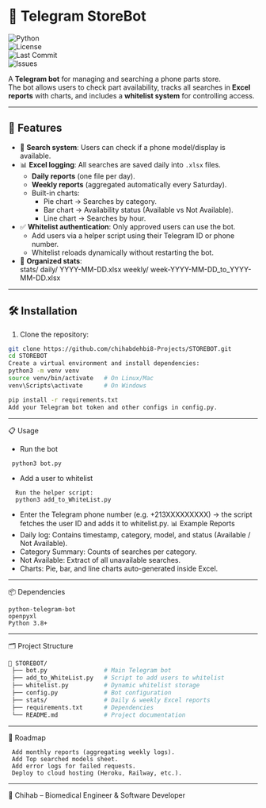 # 📱 Telegram StoreBot  

![Python](https://img.shields.io/badge/python-3.8+-blue.svg)  
![License](https://img.shields.io/github/license/chihabdehbi8-Projects/STOREBOT)  
![Last Commit](https://img.shields.io/github/last-commit/chihabdehbi8-Projects/STOREBOT)  
![Issues](https://img.shields.io/github/issues/chihabdehbi8-Projects/STOREBOT)  

A **Telegram bot** for managing and searching a phone parts store.  
The bot allows users to check part availability, tracks all searches in **Excel reports** with charts, and includes a **whitelist system** for controlling access.  

---

## 🚀 Features  

- 🔎 **Search system**: Users can check if a phone model/display is available.  
- 📊 **Excel logging**: All searches are saved daily into `.xlsx` files.  
  - **Daily reports** (one file per day).  
  - **Weekly reports** (aggregated automatically every Saturday).  
  - Built-in charts:
    - Pie chart → Searches by category.  
    - Bar chart → Availability status (Available vs Not Available).  
    - Line chart → Searches by hour.  
- ✅ **Whitelist authentication**: Only approved users can use the bot.  
  - Add users via a helper script using their Telegram ID or phone number.  
  - Whitelist reloads dynamically without restarting the bot.  
- 📂 **Organized stats**:  
stats/
daily/
YYYY-MM-DD.xlsx
weekly/
week-YYYY-MM-DD_to_YYYY-MM-DD.xlsx

---

## 🛠️ Installation  

1. Clone the repository:  
 ```bash
 git clone https://github.com/chihabdehbi8-Projects/STOREBOT.git
 cd STOREBOT
Create a virtual environment and install dependencies:
python3 -m venv venv
source venv/bin/activate   # On Linux/Mac
venv\Scripts\activate      # On Windows

pip install -r requirements.txt
Add your Telegram bot token and other configs in config.py.
```
---

📋 Usage
- Run the bot
```
 python3 bot.py
```
- Add a user to whitelist
```
  Run the helper script:
  python3 add_to_WhiteList.py
```
- Enter the Telegram phone number (e.g. +213XXXXXXXXX) → the script fetches the user ID and adds it to whitelist.py.
📊 Example Reports
- Daily log: Contains timestamp, category, model, and status (Available / Not Available).
- Category Summary: Counts of searches per category.
- Not Available: Extract of all unavailable searches.
- Charts: Pie, bar, and line charts auto-generated inside Excel.
---
📦 Dependencies
```
python-telegram-bot
openpyxl
Python 3.8+
```
---

🗂️ Project Structure
```bash
📂 STOREBOT/
 ├── bot.py                # Main Telegram bot
 ├── add_to_WhiteList.py   # Script to add users to whitelist
 ├── whitelist.py          # Dynamic whitelist storage
 ├── config.py             # Bot configuration
 ├── stats/                # Daily & weekly Excel reports
 ├── requirements.txt      # Dependencies
 └── README.md             # Project documentation
```
---

📌 Roadmap
```
 Add monthly reports (aggregating weekly logs).
 Add Top searched models sheet.
 Add error logs for failed requests.
 Deploy to cloud hosting (Heroku, Railway, etc.).
```
---
👤 
Chihab – Biomedical Engineer & Software Developer

